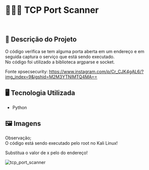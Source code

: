 # 👾👨‍💻 TCP Port Scanner
<br>
 
## 📃 Descrição do Projeto
O código verifica se tem alguma porta aberta em um endereço e em seguida captura o serviço que está sendo executado.
<br>No código foi utilizado a biblioteca argparse e socket.

Fonte xpsecsecurity: https://www.instagram.com/p/Cr_CJK4gAL6/?img_index=9&igshid=M2M3YTNlMTQ4MA==

## 🖥️ Tecnologia Utilizada
- Python

## 🖼️ Imagens
Observação;
<br>O código está sendo executado pelo root no Kali Linux!

Substitua o valor de x pelo do endereço! 

![tcp_port_scanner](https://github.com/VitorSouza01/TCP_Port_Scanner/assets/104541182/cc8e68f2-8933-4ab2-8fd5-2e75448b17e0)
